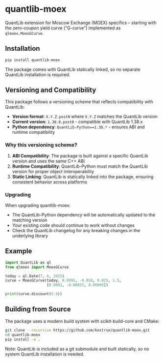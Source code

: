 # quantlib-moex

QuantLib extension for Moscow Exchange (MOEX) specifics – starting with the
zero-coupon yield curve ("G-curve") implemented as `qlmoex.MoexGCurve`.

## Installation

```bash
pip install quantlib-moex
```

The package comes with QuantLib statically linked, so no separate QuantLib installation is required.

## Versioning and Compatibility

This package follows a versioning scheme that reflects compatibility with QuantLib:

- **Version format**: `X.Y.Z.postN` where `X.Y.Z` matches the QuantLib version
- **Current version**: `1.38.0.post0` - compatible with QuantLib 1.38.x
- **Python dependency**: `QuantLib-Python==1.38.*` - ensures ABI and runtime compatibility

### Why this versioning scheme?

1. **ABI Compatibility**: The package is built against a specific QuantLib version and uses the same C++ ABI
2. **Runtime Compatibility**: QuantLib-Python must match the QuantLib version for proper object interoperability
3. **Static Linking**: QuantLib is statically linked into the package, ensuring consistent behavior across platforms

### Upgrading

When upgrading quantlib-moex:
- The QuantLib-Python dependency will be automatically updated to the matching version
- Your existing code should continue to work without changes
- Check the QuantLib changelog for any breaking changes in the underlying library

## Example

```python
import QuantLib as ql
from qlmoex import MoexGCurve

today = ql.Date(7, 6, 2025)
curve = MoexGCurve(today, 0.0095, -0.018, 0.025, 1.5,
                   [0.0002, -0.00015, 0.00005])

print(curve.discount(5.0))
```

## Building from Source

The package uses a modern build system with scikit-build-core and CMake:

```bash
git clone --recursive https://github.com/kostrse/quantlib-moex.git
cd quantlib-moex
pip install -e .
```

Note: QuantLib is included as a git submodule and built statically, so no system QuantLib installation is needed.
